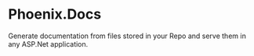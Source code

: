# Phoenix.Docs
Generate documentation from files stored in your Repo and serve them in any ASP.Net application.
